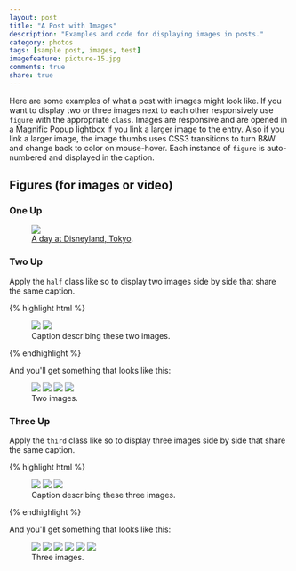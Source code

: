 ```yaml
---
layout: post
title: "A Post with Images"
description: "Examples and code for displaying images in posts."
category: photos
tags: [sample post, images, test]
imagefeature: picture-15.jpg
comments: true
share: true
---
```


Here are some examples of what a post with images might look like. If you want to display two or three images next to each other responsively use `figure` with the appropriate `class`. Images are responsive and are opened in a Magnific Popup lightbox if you link a larger image to the entry. Also if you link a larger image, the image thumbs uses CSS3 transitions to turn B&W and change back to color on mouse-hover. Each instance of `figure` is auto-numbered and displayed in the caption.

## Figures (for images or video)

### One Up

<figure>
	<a href="{{ site.url }}/images/disneyland.jpg"><img src="{{ site.url }}/images/disneyland.jpg"></a>
	<figcaption><a href="http://hmfaysal.github.io/" data-toggle="tooltip" title="Visit my website">A day at Disneyland, Tokyo</a>.</figcaption>
</figure>

### Two Up

Apply the `half` class like so to display two images side by side that share the same caption.

{% highlight html %}

<figure class="half">
	<img src="/images/image-filename-1.jpg">
	<img src="/images/image-filename-2.jpg">
	<figcaption>Caption describing these two images.</figcaption>
</figure>
{% endhighlight %}

And you'll get something that looks like this:

<figure class="half">
	<a href="{{ site.url }}/images/gallery1/photo (6).jpg"><img src="{{ site.url }}/images/gallery1/photo (5).jpg"></a>
	<a href="{{ site.url }}/images/gallery1/photo (12).jpg"><img src="{{ site.url }}/images/gallery1/photo (11).jpg"></a>
	<img src="{{ site.url }}/images/gallery1/photo (13).jpg"></a>
	<img src="{{ site.url }}/images/gallery1/photo (19).jpg"></a>
	<figcaption>Two images.</figcaption>
</figure>

### Three Up

Apply the `third` class like so to display three images side by side that share the same caption.

{% highlight html %}

<figure class="third">
	<a href="http://placehold.it/1200x600.jpg"><img src="http://placehold.it/600x300.jpg"></a>
	<a href="http://placehold.it/1200x600.jpg"><img src="http://placehold.it/600x300.jpg"></a>
	<a href="http://placehold.it/1200x600.jpg"><img src="http://placehold.it/600x300.jpg"></a>
	<figcaption>Caption describing these three images.</figcaption>
</figure>
{% endhighlight %}

And you'll get something that looks like this:

<figure class="third">
	<a href="{{ site.url }}/images/gallery1/photo (22).jpg"><img src="{{ site.url }}/images/gallery1/photo (21).jpg"></a>
	<a href="{{ site.url }}/images/gallery1/photo (24).jpg"><img src="{{ site.url }}/images/gallery1/photo (23).jpg"></a>
	<a href="{{ site.url }}/images/gallery1/photo (74).jpg"><img src="{{ site.url }}/images/gallery1/photo (73).jpg"></a>
	<a href="{{ site.url }}/images/gallery1/photo (4).jpg"><img src="{{ site.url }}/images/gallery1/photo (3).jpg"></a>
	<a href="{{ site.url }}/images/gallery1/photo (18).jpg"><img src="{{ site.url }}/images/gallery1/photo (17).jpg"></a>
	<a href="{{ site.url }}/images/gallery1/photo (10).jpg"><img src="{{ site.url }}/images/gallery1/photo (9).jpg"></a>
	<figcaption>Three images.</figcaption>
</figure>
